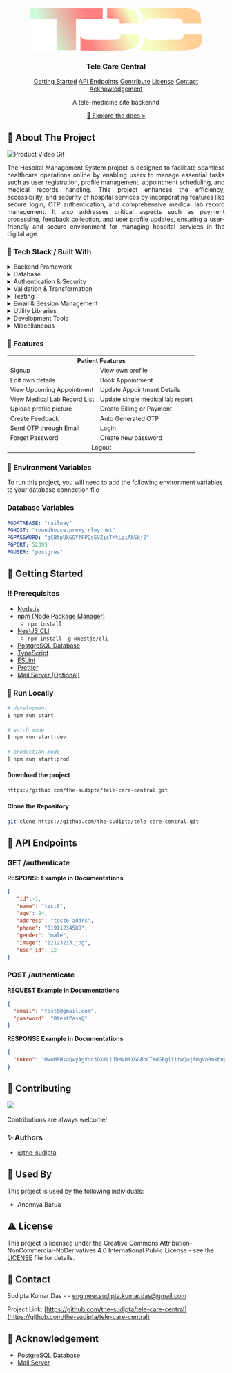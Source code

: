 <br/>
<div align="center">
<a href="#">
<img src="https://raw.githubusercontent.com/the-sudipta/tele-care-central/main/DOCUMENTATIONS/images/Tele%20Care%20Central%20Logo.png" alt="Logo" width="400" height="100">
</a>
<h3 align="center">Tele Care Central</h3>





<p align="center">
  <a href="#toolbox-getting-started">Getting Started</a> 
  <a href="#pushpin-api-endpoints">API Endpoints</a>
  <a href="#wave-contributing">Contribute</a>
  <a href="#warning-license">License</a>
  <a href="#handshake-contact">Contact</a>
  <a href="#gem-acknowledgement">Acknowledgement</a>
</p>


<p align="center">
A tele-medicine site backennd
<br/>
<p align="center">
  <a href="https://github.com/the-sudipta/tele-care-central/raw/main/DOCUMENTATIONS/Project_Manual_tele-care-central.pdf" download>📱 Explore the docs »</a>
</p>
</div>
<div align="left">

## :star2: About The Project

   ![Product Video Gif](https://github.com/the-sudipta/tele-care-central/blob/main/DOCUMENTATIONS/images/Tele%20Care%20Central%20Backend%20Demo.gif?raw=true)

<p style="text-align: justify;">
The Hospital Management System project is designed to facilitate seamless healthcare operations online by 
enabling users to manage essential tasks such as user registration, profile management, appointment 
scheduling, and medical records handling. This project enhances the efficiency, accessibility, and 
security of hospital services by incorporating features like secure login, OTP authentication, and 
comprehensive medical lab record management. It also addresses critical aspects such as payment processing, 
feedback collection, and user profile updates, ensuring a user-friendly and secure environment for managing 
hospital services in the digital age.
</p>

   
   
   ### :hammer: Tech Stack / Built With
   
   <div align="left">
      <details> 
        <summary>Backend Framework</summary> 
        <ul>
          <li><a href="https://nestjs.com/">NestJS</a></li>
        </ul> 
      </details>
      <details> 
        <summary>Database</summary> 
        <ul>
          <li><a href="https://typeorm.io/">TypeORM</a></li>
          <li><a href="https://node-postgres.com/">pg (PostgreSQL)</a></li>
        </ul> 
      </details>
      <details> 
        <summary>Authentication & Security</summary> 
        <ul>
          <li><a href="https://www.npmjs.com/package/bcrypt">bcrypt</a></li>
          <li><a href="https://docs.nestjs.com/security/authentication">JWT (JSON Web Token) - @nestjs/jwt</a></li>
        </ul> 
      </details>
      <details> 
        <summary>Validation & Transformation</summary> 
        <ul>
          <li><a href="https://github.com/typestack/class-validator">class-validator</a></li>
          <li><a href="https://github.com/typestack/class-transformer">class-transformer</a></li>
        </ul> 
      </details>
      <details> 
        <summary>Testing</summary> 
        <ul>
          <li><a href="https://jestjs.io/">Jest</a></li>
          <li><a href="https://github.com/visionmedia/supertest">Supertest</a></li>
          <li><a href="https://kulshekhar.github.io/ts-jest/">ts-jest</a></li>
          <li><a href="https://docs.nestjs.com/fundamentals/testing">NestJS Testing - @nestjs/testing</a></li>
        </ul> 
      </details>
      <details> 
        <summary>Email & Session Management</summary> 
        <ul>
          <li><a href="https://nodemailer.com/about/">Nodemailer</a></li>
          <li><a href="https://www.npmjs.com/package/express-session">express-session</a></li>
          <li><a href="https://nestjs-modules.github.io/mailer/docs/">NestJS Mailer Module - @nestjs-modules/mailer</a></li>
        </ul> 
      </details>
      <details> 
        <summary>Utility Libraries</summary> 
        <ul>
          <li><a href="https://www.npmjs.com/package/cors">CORS</a></li>
          <li><a href="https://www.npmjs.com/package/reflect-metadata">reflect-metadata</a></li>
        </ul> 
      </details>
      <details> 
        <summary>Development Tools</summary> 
        <ul>
          <li><a href="https://prettier.io/">Prettier</a></li>
          <li><a href="https://eslint.org/">ESLint</a></li>
          <li><a href="https://www.typescriptlang.org/">TypeScript</a></li>
          <li><a href="https://www.npmjs.com/package/ts-node">ts-node</a></li>
          <li><a href="https://github.com/TypeStrong/ts-loader">ts-loader</a></li>
          <li><a href="https://www.npmjs.com/package/tsconfig-paths">tsconfig-paths</a></li>
        </ul> 
      </details>
      <details> 
        <summary>Miscellaneous</summary> 
        <ul>
          <li><a href="https://rxjs.dev/">RxJS</a></li>
          <li><a href="https://www.npmjs.com/package/source-map-support">source-map-support</a></li>
        </ul> 
      </details>
   </div>
   
   ### :dart: Features
</div>
   <div align="center">
     <table>
  <tr>
    <th colspan="2">Patient Features</th>
  </tr>
  <tr>
    <td>Signup</td>
    <td>View own profile</td>
  </tr>
  <tr>
    <td>Edit own details</td>
    <td>Book Appointment</td>
  </tr>
  <tr>
    <td>View Upcoming Appointment</td>
    <td>Update Appointment Details</td>
  </tr>
  <tr>
    <td>View Medical Lab Record List</td>
    <td>Update single medical lab report</td>
  </tr>
  <tr>
    <td>Upload profile picture</td>
    <td>Create Billing or Payment</td>
  </tr>
  <tr>
    <td>Create Feedback</td>
    <td>Auto Generated OTP</td>
  </tr>
  <tr>
    <td>Send OTP through Email</td>
    <td>Login</td>
  </tr>
  <tr>
    <td>Forget Password</td>
    <td>Create new password</td>
  </tr>
  <tr>
    <td align="center" colspan="2">Logout</td>
  </tr>
</table>
   </div>


<div align="left">
   
   ### :key: Environment Variables
   To run this project, you will need to add the following environment variables to your database connection file
   
   ### Database Variables
    
   ```yaml
   PGDATABASE: "railway"
   PGHOST: "roundhouse.proxy.rlwy.net"
   PGPASSWORD: "gCBtpUkGGYfFPQsEVZicTKtLziAbSkjZ"
   PGPORT: 52395
   PGUSER: "postgres"
   ```
   
   ## :toolbox: Getting Started
   
   ### :bangbang: Prerequisites
   
   <div align="left">
      <ul>
        <li><a href="https://nodejs.org/en/download/">Node.js</a></li>
        <li><a href="https://nodejs.org/en/download/">npm (Node Package Manager)</a>
          <ul>
            <li><code>npm install</code></li>
          </ul>
        </li>
        <li><a href="https://docs.nestjs.com/cli/overview">NestJS CLI</a>
          <ul>
            <li><code>npm install -g @nestjs/cli</code></li>
          </ul>
        </li>
        <li><a href="https://www.postgresql.org/download/">PostgreSQL Database</a></li>
        <li><a href="https://www.typescriptlang.org/download">TypeScript</a></li>
        <li><a href="https://eslint.org/docs/user-guide/getting-started">ESLint</a></li>
        <li><a href="https://prettier.io/docs/en/install.html">Prettier</a></li>
        <li><a href="https://nodemailer.com/about/">Mail Server (Optional)</a></li>
      </ul>
   </div>
   
   ### :running: Run Locally
   ```bash
   # development
   $ npm run start
   
   # watch mode
   $ npm run start:dev
   
   # production mode
   $ npm run start:prod
   ```
   
   #### Download the project
   
   ```bash
   https://github.com/the-sudipta/tele-care-central.git
   ```
   
   #### Clone the Repository
   ```bash
   git clone https://github.com/the-sudipta/tele-care-central.git
   ```
   
   ## :pushpin: API Endpoints
   <h3 id="get-auth-detail">GET /authenticate</h3>
   
   **RESPONSE Example in Documentations**
   ```json
   {
      "id":-1,
      "name": "test6",
      "age": 24,
      "address": "test6 addrs",
      "phone": "01911234580",
      "gender": "male",
      "image": "12123213.jpg",
      "user_id": 12
}
   ```
   
   <h3 id="post-auth-detail">POST /authenticate</h3>
   
   **REQUEST Example in Documentations**
   ```json
   {
     "email": "test6@gmail.com",
     "password": "0testPass@"
   }
   ```
   
   **RESPONSE Example in Documentations**
   ```json
   {
     "token": "OwoMRHsaQwyAgVoc3OXmL1JhMVUYXGGBbCTK0GBgiYitwQwjf0gVoBmkbuyy0pSi"
   }
   ```
   
   
   ## :wave: Contributing
   
   <a href="https://github.com/the-sudipta/tele-care-central/graphs/contributors"> <img src="https://contrib.rocks/image?repo=Louis3797/awesome-readme-template" /> </a>
   
   Contributions are always welcome!
   
   ### :sparkles: Authors
   - [@the-sudipta](https://www.github.com/the-sudipta)
   
   ## :busts_in_silhouette: Used By
   
   This project is used by the following individuals:
   
   - Anonnya Barua
   
   
   ## :warning: License
   
   This project is licensed under the Creative Commons Attribution-NonCommercial-NoDerivatives 4.0 International Public License - see the [LICENSE](LICENSE) file for details.
   
   ## :handshake: Contact
   
   Sudipta Kumar Das - - engineer.sudipta.kumar.das@gmail.com
   
   Project Link: [https://github.com/the-sudipta/tele-care-central](https://github.com/the-sudipta/tele-care-central)
   
   ## :gem: Acknowledgement
   - [PostgreSQL Database](https://www.postgresql.org/download/)
   - [Mail Server](https://nodemailer.com/about/)
</div>